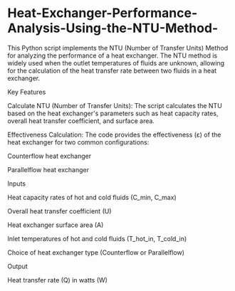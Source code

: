 # Heat-Exchanger-Performance-Analysis-Using-the-NTU-Method-



This Python script implements the NTU (Number of Transfer Units) Method for analyzing the performance of a heat exchanger. The NTU method is widely used when the outlet temperatures of fluids are unknown, allowing for the calculation of the heat transfer rate between two fluids in a heat exchanger.

Key Features

Calculate NTU (Number of Transfer Units): The script calculates the NTU based on the heat exchanger's parameters such as heat capacity rates, overall heat transfer coefficient, and surface area.

Effectiveness Calculation: The code provides the effectiveness (ε) of the heat exchanger for two common configurations:

Counterflow heat exchanger

Parallelflow heat exchanger


Inputs

Heat capacity rates of hot and cold fluids (C_min, C_max)

Overall heat transfer coefficient (U)

Heat exchanger surface area (A)

Inlet temperatures of hot and cold fluids (T_hot_in, T_cold_in)

Choice of heat exchanger type (Counterflow or Parallelflow)


Output

Heat transfer rate (Q) in watts (W)

